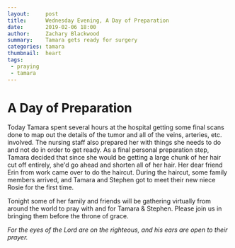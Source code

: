 ```yaml
---
layout:     post
title:      Wednesday Evening, A Day of Preparation
date:       2019-02-06 18:00
author:     Zachary Blackwood
summary:    Tamara gets ready for surgery
categories: tamara
thumbnail:  heart
tags:
 - praying
 - tamara 
---
```


# A Day of Preparation

Today Tamara spent several hours at the hospital getting some final scans done to map out the details of the tumor and all of the veins, arteries, etc. involved. The nursing staff also prepared her with things she needs to do and not do in order to get ready. As a final personal preparation step, Tamara decided that since she would be getting a large chunk of her hair cut off entirely, she'd go ahead and shorten all of her hair. Her dear friend Erin from work came over to do the haircut. During the haircut, some family members arrived, and Tamara and Stephen got to meet their new niece Rosie for the first time. 

Tonight some of her family and friends will be gathering virtually from around the world to pray with and for Tamara & Stephen. Please join us in bringing them before the throne of grace. 

*For the eyes of the Lord are on the righteous,
and his ears are open to their prayer.*
